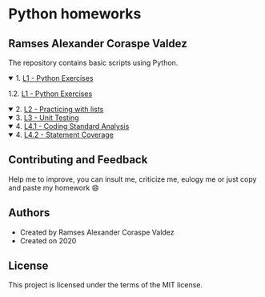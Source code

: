 # Python homeworks
## Ramses Alexander Coraspe Valdez
The repository contains basic scripts using Python.
<details open>   
<summary> 1. <a href="https://wittline.github.io/Python/L1/L1-A00354777.html">L1 - Python Exercises</a></summary>   
 <p>1.2. <a href="https://wittline.github.io/Python/L1/L1-A00354777.html">L1 - Python Exercises</a></p>
</details>

<details open>   
<summary> 2. <a href="https://wittline.github.io/Python/L2/L2-A00354777.html">L2 - Practicing with lists</a></summary>   
</details>


<details open>   
<summary> 3. <a href="https://wittline.github.io/Python/L3/L3-A00354777.html">L3 - Unit Testing </a></summary>   
</details>

<details open>   
<summary> 4. <a href="https://wittline.github.io/Python/L4/L41-A00354777.html">L4.1 - Coding Standard Analysis </a></summary>   
</details>

<details open>   
<summary> 4. <a href="https://wittline.github.io/Python/L4/L42-A00354777.html">L4.2 - Statement Coverage </a></summary>   
</details>

## Contributing and Feedback
Help me to improve, you can insult me, criticize me, eulogy me or just copy and paste my homework :smile:

## Authors
- Created by Ramses Alexander Coraspe Valdez
- Created on 2020

## License
This project is licensed under the terms of the MIT license.


